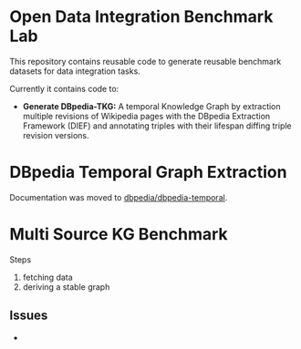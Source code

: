 # Open Data Integration Benchmark Lab

This repository contains reusable code to generate reusable benchmark datasets for data integration tasks.

Currently it contains code to:

* **Generate DBpedia-TKG:** A temporal Knowledge Graph by extraction multiple revisions of Wikipedia pages with the DBpedia Extraction Framework (DIEF) and annotating triples with their lifespan diffing triple revision versions.

# DBpedia Temporal Graph Extraction

Documentation was moved to [dbpedia/dbpedia-temporal](https://github.com/dbpedia/dbpedia-temporal).

# Multi Source KG Benchmark

Steps
1. fetching data
2. deriving a stable graph


## Issues
-